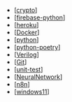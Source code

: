 - [[crypto]]
- [[firebase-python]]
- [[heroku]]
- [[Docker]]
- [[python]]
- [[python-poetry]]
- [[Verilog]]
- [[Git]]
- [[unit-test]]
- [[NeuralNetwork]]
- [[n8n]]
- [[windows11]]

[//begin]: # "Autogenerated link references for markdown compatibility"
[crypto]: crypto.md "crypto"
[firebase-python]: firebase-python.md "firebase-python"
[heroku]: heroku.md "heroku"
[Docker]: Docker.md "Docker"
[python]: python.md "python"
[python-poetry]: python-poetry.md "python-poetry"
[Verilog]: Verilog.md "Verilog"
[Git]: Git.md "Git"
[unit-test]: unit-test.md "unit-test"
[NeuralNetwork]: NeuralNetwork.md "NeuralNetwork"
[n8n]: n8n.md "n8n"
[windows11]: windows11.md "windows11"
[//end]: # "Autogenerated link references"